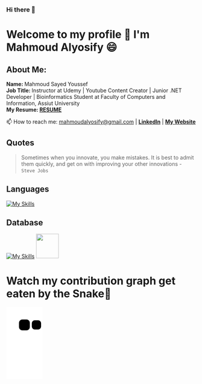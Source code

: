 ### Hi there 👋

<!--
**MahmoudAlyosify/MahmoudAlyosify** is a ✨ _special_ ✨ repository because its `README.md` (this file) appears on your GitHub profile.

Here are some ideas to get you started:

- 🔭 I’m currently working on ...
- 🌱 I’m currently learning ...
- 👯 I’m looking to collaborate on ...
- 🤔 I’m looking for help with ...
- 💬 Ask me about ...
- 📫 How to reach me: ...
- 😄 Pronouns: ...
- ⚡ Fun fact: ...
-->
# Welcome to my profile 👋 I'm Mahmoud Alyosify 😄

## About Me:
  <b> Name: </b> Mahmoud Sayed Youssef </br>
  <b> Job Title: </b> Instructor at Udemy | Youtube Content Creator | Junior .NET Developer | Bioinformatics Student at Faculty of Computers and Information, Assiut University </br>
  <b>My Resume: <a href="https://drive.google.com/file/d/1JdoLxZfMKKn4tmMa2yqSGEtwu9UvA2QE/view" target="_blank">RESUME</a></b>
  </br>

📫 How to reach me: mahmoudalyosify@gmail.com | <a href="https://www.linkedin.com/in/mahmoudalyosify/" target="_blank"><b>LinkedIn</b></a> | <a href="https://mahmoudalyosifysite.github.io/" target="_blank"><b>My Website</b></a>

Quotes
-----
> Sometimes when you innovate, you make mistakes. It is best to admit them quickly, and get on with improving your other innovations - `Steve Jobs`

Languages
-----
[![My Skills](https://skills.thijs.gg/icons?i=c,cpp,cs,r,py,js,html,css,matlab,java,dart)](https://skills.thijs.gg)

Database
-----
[![My Skills](https://skills.thijs.gg/icons?i=mysql,mongo)](https://skills.thijs.gg)
<img src="https://user-images.githubusercontent.com/59246305/190514074-c3e63224-20aa-4a78-aa51-23b5504650ae.svg" style="width: 60px; height: 65px;">



# Watch my contribution graph get eaten by the Snake🐍
![snake gif](https://github.com/MahmoudAlyosify/MahmoudAlyosify/blob/output/github-contribution-grid-snake.svg)


